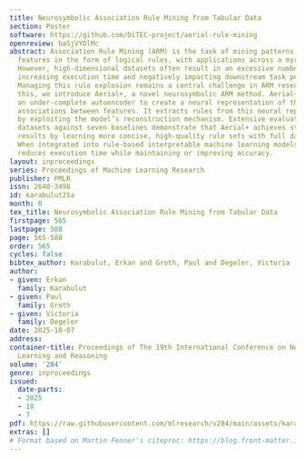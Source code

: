 ```yaml
---
title: Neurosymbolic Association Rule Mining from Tabular Data
section: Poster
software: https://github.com/DiTEC-project/aerial-rule-mining
openreview: baSjVYDlMc
abstract: Association Rule Mining (ARM) is the task of mining patterns among data
  features in the form of logical rules, with applications across a myriad of domains.
  However, high-dimensional datasets often result in an excessive number of rules,
  increasing execution time and negatively impacting downstream task performance.
  Managing this rule explosion remains a central challenge in ARM research. To address
  this, we introduce Aerial+, a novel neurosymbolic ARM method. Aerial+ leverages
  an under-complete autoencoder to create a neural representation of the data, capturing
  associations between features. It extracts rules from this neural representation
  by exploiting the model’s reconstruction mechanism. Extensive evaluations on five
  datasets against seven baselines demonstrate that Aerial+ achieves state-of-the-art
  results by learning more concise, high-quality rule sets with full data coverage.
  When integrated into rule-based interpretable machine learning models, Aerial+ significantly
  reduces execution time while maintaining or improving accuracy.
layout: inproceedings
series: Proceedings of Machine Learning Research
publisher: PMLR
issn: 2640-3498
id: karabulut25a
month: 0
tex_title: Neurosymbolic Association Rule Mining from Tabular Data
firstpage: 565
lastpage: 588
page: 565-588
order: 565
cycles: false
bibtex_author: Karabulut, Erkan and Groth, Paul and Degeler, Victoria
author:
- given: Erkan
  family: Karabulut
- given: Paul
  family: Groth
- given: Victoria
  family: Degeler
date: 2025-10-07
address:
container-title: Proceedings of The 19th International Conference on Neurosymbolic
  Learning and Reasoning
volume: '284'
genre: inproceedings
issued:
  date-parts:
  - 2025
  - 10
  - 7
pdf: https://raw.githubusercontent.com/mlresearch/v284/main/assets/karabulut25a/karabulut25a.pdf
extras: []
# Format based on Martin Fenner's citeproc: https://blog.front-matter.io/posts/citeproc-yaml-for-bibliographies/
---
```

